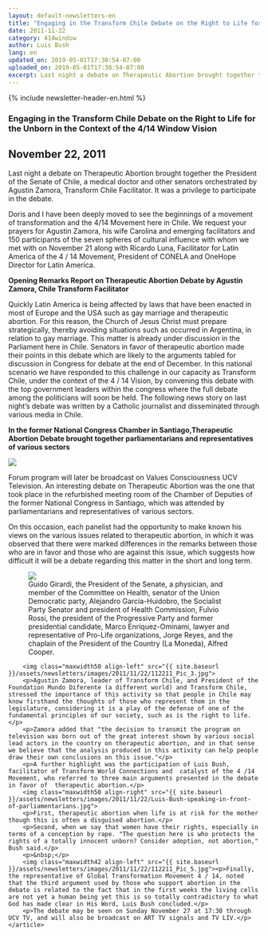 ```yaml
---
layout: default-newsletters-en
title: "Engaging in the Transform Chile Debate on the Right to Life for the Unborn in the Context of the 4/14 Window Vision"
date: 2011-11-22
category: 414window
author: Luis Bush
lang: en
updated_on: 2019-05-01T17:30:54-07:00
uploaded_on: 2019-05-01T17:30:54-07:00
excerpt: Last night a debate on Therapeutic Abortion brought together the President of the Senate of Chile, a medical doctor and other senators orchestrated by Agustin Zamora, Transform Chile Facilitator. It was a privilege to participate in the debate. Doris and I have been deeply moved to see the beginnings of a movement of transformation and the 4/14 Movement here in Chile. We request your prayers for Agustin Zamora, his wife Carolina and emerging facilitators and 150 participants of the seven spheres of cultural influence with whom we met with on November 21 along with Ricardo Luna, Facilitator for Latin America of the 4 / 14 Movement, President of CONELA and OneHope Director for Latin America.
---
```

<article class="document-container" data-publication-date="{{page.date}}" data-uploaded-on="{{page.uploaded_on}}" data-updated-on="{{page.updated_on}}" data-category="{{page.category}}">
<div id="newsletter">
{% include newsletter-header-en.html %}
	<article>
	    <h1>Engaging in the Transform Chile Debate on the Right to Life for the Unborn in the Context of the 4/14 Window Vision</h1>
		<h2 id="article-date"><time datetime="2011-11-22">November 22, 2011</time></h2>
		<p id="first-paragraph">Last night a debate on Therapeutic Abortion brought together the President of the Senate of Chile, a medical doctor and other senators orchestrated by Agustin Zamora, Transform Chile Facilitator. It was a privilege to participate in the debate.</p>
		<p>Doris and I have been deeply moved to see the beginnings of a movement of transformation and the 4/14 Movement here in Chile. We request your prayers for Agustin Zamora, his wife Carolina and emerging facilitators and 150 participants of the seven spheres of cultural influence with whom we met with on November 21 along with Ricardo Luna, Facilitator for Latin America of the 4 / 14 Movement, President of CONELA and OneHope Director for Latin America.</p>
		<p><strong>Opening Remarks Report on Therapeutic Abortion Debate by Agustin Zamora, Chile Transform Facilitator</strong></p>
		<p>Quickly Latin America is being affected by laws that have been enacted in most of Europe and the USA such as gay marriage and therapeutic abortion. For this reason, the Church of Jesus Christ must prepare strategically, thereby avoiding situations such as occurred in Argentina, in relation to gay marriage. This matter is already under discussion in the Parliament here in Chile. Senators in favor of therapeutic abortion made their points in this debate which are likely to the arguments tabled for discussion in Congress for debate at the end of December. In this national scenario we have responded to this challenge in our capacity as Transform Chile, under the context of the 4 / 14 Vision, by convening this debate with the top government leaders within the congress where the full debate among the politicians will soon be held.  The following news story on last night’s debate was written  by a Catholic journalist and disseminated through various media in Chile.</p>
		<p><strong>In the former National Congress Chamber in Santiago,Therapeutic Abortion Debate brought together parliamentarians and representatives of various sectors</strong></p>
		<img class="maxwidth50 align-left" src="{{ site.baseurl }}/assets/newsletters/images/2011/11/22/112211_Pic_1.jpg">
		<p>Forum program will later be broadcast on Values Consciousness UCV Television. An interesting debate on Therapeutic Abortion was the one that took place in the refurbished meeting room of the Chamber of Deputies of the former National Congress in Santiago, which was attended by parliamentarians and representatives of various sectors.</p>
		<p>On this occasion, each panelist had the opportunity to make known his views on the various issues related to therapeutic abortion, in which it was observed that there were marked differences in the remarks between those who are in favor and those who are against this issue, which suggests how difficult it will be a debate regarding this matter in the short and long term.</p>
		<figure class="maxwidth100 align-center">
			<img src="{{ site.baseurl }}/assets/newsletters/images/2011/11/22/112211_Pic_2.jpg">
			<figcaption>Guido Girardi, the President of the Senate, a physician, and member of the Committee on Health, senator of the Union Democratic party, Alejandro Garcia-Huidobro, the Socialist Party Senator and president of Health Commission, Fulvio Rossi, the president of the Progressive Party and former presidential candidate, Marco Enríquez-Ominami, lawyer and representative of Pro-Life organizations, Jorge Reyes, and the chaplain of the President of the Country (La Moneda), Alfred Cooper.</figcaption>
		</figure>

		<img class="maxwidth50 align-left" src="{{ site.baseurl }}/assets/newsletters/images/2011/11/22/112211_Pic_3.jpg">
		<p>Agustin Zamora, leader of Transform Chile, and President of the Foundation Mundo Diferente (a different world) and Transform Chile, stressed the importance of this activity so that people in Chile may know firsthand the thoughts of those who represent them in the legislature, considering it is a play of the defense of one of the fundamental principles of our society, such as is the right to life.</p>
		<p>Zamora added that "the decision to transmit the program on television was born out of the great interest shown by various social lead actors in the country on therapeutic abortion, and in that sense we believe that the analysis produced in this activity can help people draw their own conclusions on this issue."</p>
		<p>A further highlight was the participation of Luis Bush, facilitator of Transform World Connections and  catalyst of the 4 /14 Movement, who referred to three main arguments presented in the debate in favor of  therapeutic abortion.</p>
		<img class="maxwidth50 align-right" src="{{ site.baseurl }}/assets/newsletters/images/2011/11/22/Luis-Bush-speaking-in-front-of-parliamentarians.jpg">
		<p>First, therapeutic abortion when life is at risk for the mother though this is often a disguised abortion.</p>
		<p>Second, when we say that women have their rights, especially in terms of a conception by rape. "The question here is who protects the rights of a totally innocent unborn? Consider adoption, not abortion," Bush said.</p>
		<p>&nbsp;</p>
		<img class="maxwidth42 align-left" src="{{ site.baseurl }}/assets/newsletters/images/2011/11/22/112211_Pic_5.jpg"><p>Finally, the representative of Global Transformation Movement 4 / 14, noted that the third argument used by those who support abortion in the debate is related to the fact that in the first weeks the living cells are not yet a human being yet this is so totally contradictory to what God has made clear in His Word, Luis Bush concluded.</p>
		<p>The debate may be seen on Sunday November 27 at 17:30 through UCV TV, and will also be broadcast on ART TV signals and TV LIV.</p>			
	</article>
</div>
</article>
